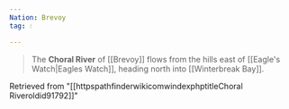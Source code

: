 ```yaml
---
Nation: Brevoy
tag: 💧

---
```


> The **Choral River** of [[Brevoy]] flows from the hills east of [[Eagle's Watch|Eagles Watch]], heading north into [[Winterbreak Bay]].








Retrieved from "[[httpspathfinderwikicomwindexphptitleChoral Riveroldid91792]]"